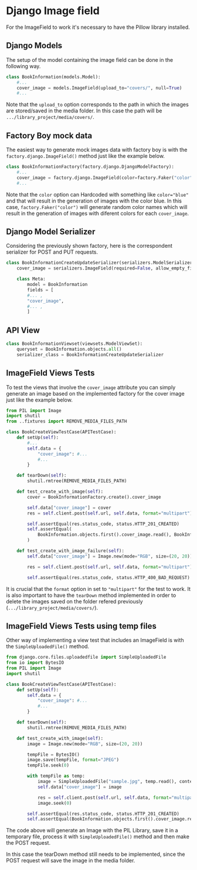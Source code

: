 # Django Image field

For the ImageField to work it's necessary to have the Pillow library installed.

## Django Models

The setup of the model containing the image field can be done in the following way.

````python
class BookInformation(models.Model):
    #...
    cover_image = models.ImageField(upload_to="covers/", null=True)
    #...
````
Note that the `upload_to` option corresponds to the path in which the images are stored/saved in the media folder.
In this case the path will be `.../library_project/media/covers/`.

## Factory Boy mock data

The easiest way to generate mock images data with factory boy is with the `factory.django.ImageField()` method just like the example below.

```` python 
class BookInformationFactory(factory.django.DjangoModelFactory):
    #...
    cover_image = factory.django.ImageField(color=factory.Faker("color"))
    #...
````

Note that the `color` option can Hardcoded with something like `color="blue"` and that will result in the 
generation of images with the color blue. In this case, `factory.Faker("color")` will generate random color names
which will result in the generation of images with diferent colors for each `cover_image`.

## Django Model Serializer 

Considering the previously shown factory, here is the correspondent serializer for POST and PUT requests.  

````python 
class BookInformationCreateUpdateSerializer(serializers.ModelSerializer):
    cover_image = serializers.ImageField(required=False, allow_empty_file=True)

    class Meta:
        model = BookInformation
        fields = [     
        #... , 
        "cover_image", 
        #... ,
        ]
````

## API View

````python
class BookInformationViewset(viewsets.ModelViewSet):
    queryset = BookInformation.objects.all()
    serializer_class = BookInformationCreateUpdateSerializer
````

## ImageField Views Tests

To test the views that involve the `cover_image` attribute you can simply generate an image based on the
implemented factory for the cover image just like the example below.

````python
from PIL import Image
import shutil
from ..fixtures import REMOVE_MEDIA_FILES_PATH

class BookCreateViewTestCase(APITestCase):
    def setUp(self):
        #...
        self.data = {
            "cover_image": #...
            #...
        }

    def tearDown(self):
        shutil.rmtree(REMOVE_MEDIA_FILES_PATH)

    def test_create_with_image(self):
        cover = BookInformationFactory.create().cover_image

        self.data["cover_image"] = cover
        res = self.client.post(self.url, self.data, format="multipart")

        self.assertEqual(res.status_code, status.HTTP_201_CREATED)
        self.assertEqual(
            BookInformation.objects.first().cover_image.read(), BookInformation.objects.last().cover_image.read()
        )

    def test_create_with_image_failure(self):
        self.data["cover_image"] = Image.new(mode="RGB", size=(20, 20))

        res = self.client.post(self.url, self.data, format="multipart")

        self.assertEqual(res.status_code, status.HTTP_400_BAD_REQUEST)

```` 

It is crucial that the `format` option in set to `"multipart"` for the test to work. 
It is also important to have the `tearDown` method implemented in order to delete the images
saved on the folder refered previously (`.../library_project/media/covers/`).

## ImageField Views Tests using temp files

Other way of implementing a view test that includes an ImageField is with the `SimpleUploadedFile()` method.

````python
from django.core.files.uploadedfile import SimpleUploadedFile
from io import BytesIO
from PIL import Image
import shutil

class BookCreateViewTestCase(APITestCase):
    def setUp(self):
        self.data = {
            "cover_image": #...
            #...
        }

    def tearDown(self):
        shutil.rmtree(REMOVE_MEDIA_FILES_PATH)

    def test_create_with_image(self):
        image = Image.new(mode="RGB", size=(20, 20))

        tempFile = BytesIO()
        image.save(tempFile, format="JPEG")
        tempFile.seek(0)

        with tempFile as temp:
            image = SimpleUploadedFile("sample.jpg", temp.read(), content_type="image/jpeg")
            self.data["cover_image"] = image

            res = self.client.post(self.url, self.data, format="multipart")
            image.seek(0)

        self.assertEqual(res.status_code, status.HTTP_201_CREATED)
        self.assertEqual(BookInformation.objects.first().cover_image.read(), image.read())


````
The code above will generate an Image with the PIL Library, save it in a temporary file,
process it with `SimpleUploadedFile()` method and then make the POST request.

In this case the tearDown method still needs to be implemented, since the POST
request will save the image in the media folder.
